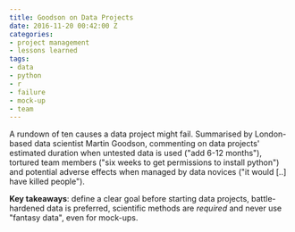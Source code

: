 ```yaml
---
title: Goodson on Data Projects
date: 2016-11-20 00:42:00 Z
categories:
- project management
- lessons learned
tags:
- data
- python
- r
- failure
- mock-up
- team
---
```


A rundown of ten causes a data project might fail. Summarised by London-based data scientist Martin Goodson, commenting on data projects' estimated duration when untested data is used ("add 6-12 months"), tortured team members ("six weeks to get permissions to install python") and potential adverse effects when managed by data novices ("it would \[..\] have killed people").


**Key takeaways**: define a clear goal before starting data projects, battle-hardened data is preferred, scientific methods are *required* and never use "fantasy data", even for mock-ups.